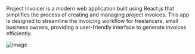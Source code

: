 
Project Invoicer is a modern web application built using React.js that simplifies the process of creating and managing project invoices. This app is designed to streamline the invoicing workflow for freelancers, small business owners, providing a user-friendly interface to generate invoices efficiently.

![image](https://github.com/vainavi031/Invoicer/assets/86703975/d9b9d538-cf82-4ca3-85c0-2f451fb0d364)
